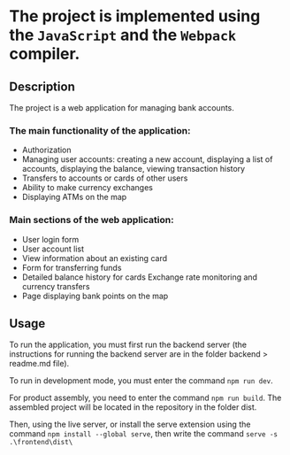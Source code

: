 # The project is implemented using the ```JavaScript``` and the ```Webpack``` compiler.

## Description

The project is a web application for managing bank accounts.

### The main functionality of the application:
+ Authorization
+ Managing user accounts: creating a new account, displaying a list of accounts, displaying the balance, viewing transaction history
+ Transfers to accounts or cards of other users
+ Ability to make currency exchanges
+ Displaying ATMs on the map

### Main sections of the web application:
+ User login form
+ User account list
+ View information about an existing card
+ Form for transferring funds
+ Detailed balance history for cards
Exchange rate monitoring and currency transfers
+ Page displaying bank points on the map

## Usage

To run the application, you must first run the backend server (the instructions for running the backend server are in the folder backend > readme.md file).

To run in development mode, you must enter the command ```npm run dev```.

For product assembly, you need to enter the command ```npm run build```. The assembled project will be located in the repository in the folder dist.

Then, using the live server, or install the serve extension using the command ```npm install --global serve```, then write the command ```serve -s .\frontend\dist\```
